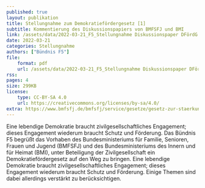 ```yaml
---
published: true
layout: publikation
title: Stellungnahme zum Demokratiefördergesetz [1]
subtitle: Kommentierung des Diskussionspapiers von BMFSFJ und BMI
link: /assets/data/2022-03-21_F5_Stellungnahme Diskussionspaper DFördG.pdf
date: 2022-03-21
categories: Stellungnahme
authors: ["Bündnis F5"]
file:
    format: pdf
    url: /assets/data/2022-03-21_F5_Stellungnahme Diskussionspaper DFördG.pdf
rss:
pages: 4
size: 299KB
license:
    type: CC-BY-SA 4.0
    url: https://creativecommons.org/licenses/by-sa/4.0/
extra: https://www.bmfsfj.de/bmfsfj/service/gesetze/gesetz-zur-staerkung-von-massnahmen-zur-demokratiefoerderung-vielfaltgestaltung-extremismuspraevention-und-politischen-bildung-demokratiefoerdergesetz--207726
---
```


Eine lebendige Demokratie braucht zivilgesellschaftliches Engagement; dieses Engagement wiederum braucht Schutz und Förderung. Das Bündnis F5 begrüßt das Vorhaben des Bundesministeriums für Familie, Senioren, Frauen und Jugend (BMFSFJ) und des Bundesministeriums des Innern und für Heimat (BMI), unter Beteiligung der Zivilgesellschaft ein Demokratiefördergesetz auf den Weg zu bringen. Eine lebendige Demokratie braucht zivilgesellschaftliches Engagement; dieses Engagement wiederum braucht Schutz und Förderung. Einige Themen sind dabei allerdings verstärkt zu berücksichtigen.

